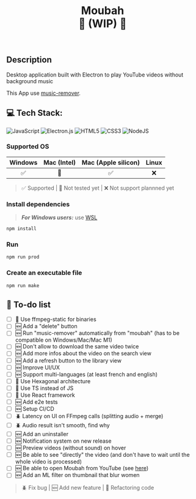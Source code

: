 <h1 align="center">
    Moubah</br>
    🚧 (WIP) 🚧 </br>
</h1>
</br>

## Description

Desktop application built with Electron to play YouTube videos without background music

This App use [music-remover](https://github.com/karim-bouchez/music-remover).


## 💻 Tech Stack:
![JavaScript](https://img.shields.io/badge/javascript-%23323330.svg?style=for-the-badge&logo=javascript&logoColor=%23F7DF1E)
![Electron.js](https://img.shields.io/badge/Electron-191970?style=for-the-badge&logo=Electron&logoColor=white)
![HTML5](https://img.shields.io/badge/html5-%23E34F26.svg?style=for-the-badge&logo=html5&logoColor=white)
![CSS3](https://img.shields.io/badge/css3-%231572B6.svg?style=for-the-badge&logo=css3&logoColor=white)
![NodeJS](https://img.shields.io/badge/node.js-6DA55F?style=for-the-badge&logo=node.js&logoColor=white)


### Supported OS

| Windows | Mac (Intel) | Mac (Apple silicon) | Linux |
|:-------:|:-----------:|:-------------------:|:-----:|
|    ✅   |      📆     |          ✅         |   ❌  |

> ✅ Supported | 📆 Not tested yet | ❌ Not support plannned yet


### Install dependencies

> **_For Windows users:_** use [WSL](https://learn.microsoft.com/en-us/windows/wsl/install)

```bash
npm install
```

### Run

```bash
npm run prod
```

### Create an executable file

```bash
npm run make
```

## 🎯 To-do list

- [ ] 🧼 Use ffmpeg-static for binaries
- [ ] 🆕 Add a "delete" button
- [ ] 🆕 Run "music-remover" automatically from "moubah" (has to be compatible on Windows/Mac/Mac M1)
- [ ] 🆕 Don't allow to download the same video twice
- [ ] 🆕 Add more infos about the video on the search view
- [ ] 🆕 Add a refresh button to the library view 
- [ ] 🆕 Improve UI/UX
- [ ] 🆕 Support multi-languages (at least french and english)
- [ ] 🧼 Use Hexagonal architecture
- [ ] 🧼 Use TS instead of JS
- [ ] 🧼 Use React framework
- [ ] 🆕 Add e2e tests
- [ ] 🆕 Setup CI/CD
- [ ] 🪲 Latency on UI on FFmpeg calls (splitting audio + merge)
- [ ] 🪲 Audio result isn't smooth, find why
- [ ] 🆕 Add an uninstaller
- [ ] 🆕 Notification system on new release
- [ ] 🆕 Preview videos (without sound) on hover
- [ ] 🆕 Be able to see "directly" the video (and don't have to wait until the whole video is processed)
- [ ] 🆕 Be able to open Moubah from YouTube (see [here](https://docs.freetubeapp.io/usage/browser-extension/))
- [ ] 🆕 Add an ML filter on thumbnail that blur women

> 🪲 Fix bug | 🆕 Add new feature | 🧼 Refactoring code 
